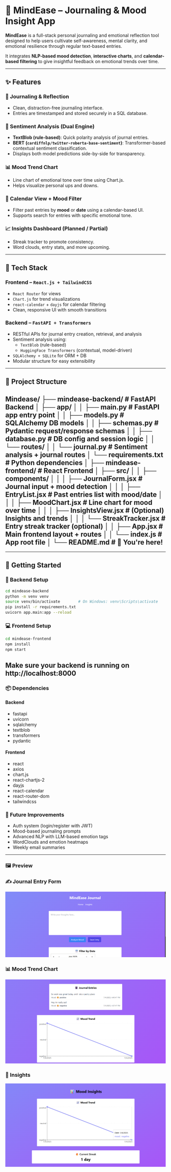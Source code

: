 # 🧠 MindEase – Journaling & Mood Insight App

**MindEase** is a full-stack personal journaling and emotional reflection tool designed to help users cultivate self-awareness, mental clarity, and emotional resilience through regular text-based entries.

It integrates **NLP-based mood detection**, **interactive charts**, and **calendar-based filtering** to give insightful feedback on emotional trends over time.

---

## ✨ Features

### 📝 Journaling & Reflection
- Clean, distraction-free journaling interface.
- Entries are timestamped and stored securely in a SQL database.

### 💬 Sentiment Analysis (Dual Engine)
- **TextBlob (rule-based)**: Quick polarity analysis of journal entries.
- **BERT (`cardiffnlp/twitter-roberta-base-sentiment`)**: Transformer-based contextual sentiment classification.
- Displays both model predictions side-by-side for transparency.

### 📊 Mood Trend Chart
- Line chart of emotional tone over time using Chart.js.
- Helps visualize personal ups and downs.

### 📆 Calendar View + Mood Filter
- Filter past entries by **mood** or **date** using a calendar-based UI.
- Supports search for entries with specific emotional tone.

### 📈 Insights Dashboard (Planned / Partial)
- Streak tracker to promote consistency.
- Word clouds, entry stats, and more upcoming.

---

## 🧩 Tech Stack

### Frontend – `React.js + TailwindCSS`
- `React Router` for views
- `Chart.js` for trend visualizations
- `react-calendar` + `dayjs` for calendar filtering
- Clean, responsive UI with smooth transitions

### Backend – `FastAPI + Transformers`
- RESTful APIs for journal entry creation, retrieval, and analysis
- Sentiment analysis using:
  - `TextBlob` (rule-based)
  - `HuggingFace Transformers` (contextual, model-driven)
- `SQLAlchemy + SQLite` for ORM + DB
- Modular structure for easy extensibility

---

## 📁 Project Structure

Mindease/
├── mindease-backend/                    # FastAPI Backend
│   ├── app/
│   │   ├── main.py                      # FastAPI app entry point
│   │   ├── models.py                    # SQLAlchemy DB models
│   │   ├── schemas.py                   # Pydantic request/response schemas
│   │   ├── database.py                  # DB config and session logic
│   │   └── routes/
│   │       └── journal.py               # Sentiment analysis + journal routes
│   └── requirements.txt                 # Python dependencies
│
├── mindease-frontend/                  # React Frontend
│   ├── src/
│   │   ├── components/
│   │   │   ├── JournalForm.jsx          # Journal input + mood detection
│   │   │   ├── EntryList.jsx            # Past entries list with mood/date
│   │   │   ├── MoodChart.jsx            # Line chart for mood over time
│   │   │   ├── InsightsView.jsx         # (Optional) Insights and trends
│   │   │   └── StreakTracker.jsx        # Entry streak tracker (optional)
│   │   ├── App.jsx                      # Main frontend layout + routes
│   │   └── index.js                     # App root file
│
└── README.md                            # 📄 You're here!
---

---

## 🚀 Getting Started

### 🔧 Backend Setup

```bash
cd mindease-backend
python -m venv venv
source venv/bin/activate        # On Windows: venv\Scripts\activate
pip install -r requirements.txt
uvicorn app.main:app --reload
```
### 💻 Frontend Setup

```bash
cd mindease-frontend
npm install
npm start
```
Make sure your backend is running on http://localhost:8000
--- 
### 📦 Dependencies
#### Backend
- fastapi
- uvicorn
- sqlalchemy
- textblob
- transformers
- pydantic

#### Frontend
- react
- axios
- chart.js
- react-chartjs-2
- dayjs
- react-calendar
- react-router-dom
- tailwindcss

### 🌱 Future Improvements
- Auth system (login/register with JWT)
- Mood-based journaling prompts
- Advanced NLP with LLM-based emotion tags
- WordClouds and emotion heatmaps
- Weekly email summaries
---
### 🖼️ Preview
### ✍️ Journal Entry Form
![Journal Entry Form](Journal-entry.png)

### 📊 Mood Trend Chart
![Mood Chart](Moodchart.png)

### 📆 Insights
![Insights](Mood-insights.png)
